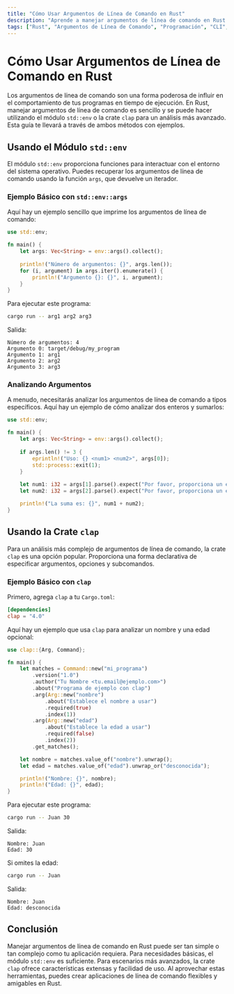 ```yaml
---
title: "Cómo Usar Argumentos de Línea de Comando en Rust"
description: "Aprende a manejar argumentos de línea de comando en Rust usando std::env y la crate clap, con ejemplos prácticos."
tags: ["Rust", "Argumentos de Línea de Comando", "Programación", "CLI", "Rust CLI", "Terminal"]
---
```


# Cómo Usar Argumentos de Línea de Comando en Rust

Los argumentos de línea de comando son una forma poderosa de influir en el comportamiento de tus programas en tiempo de ejecución. En Rust, manejar argumentos de línea de comando es sencillo y se puede hacer utilizando el módulo `std::env` o la crate `clap` para un análisis más avanzado. Esta guía te llevará a través de ambos métodos con ejemplos.

## Usando el Módulo `std::env`

El módulo `std::env` proporciona funciones para interactuar con el entorno del sistema operativo. Puedes recuperar los argumentos de línea de comando usando la función `args`, que devuelve un iterador.

### Ejemplo Básico con `std::env::args`

Aquí hay un ejemplo sencillo que imprime los argumentos de línea de comando:

```rust
use std::env;

fn main() {
    let args: Vec<String> = env::args().collect();
    
    println!("Número de argumentos: {}", args.len());
    for (i, argument) in args.iter().enumerate() {
        println!("Argumento {}: {}", i, argument);
    }
}
```

Para ejecutar este programa:

```sh
cargo run -- arg1 arg2 arg3
```

Salida:

```
Número de argumentos: 4
Argumento 0: target/debug/my_program
Argumento 1: arg1
Argumento 2: arg2
Argumento 3: arg3
```

### Analizando Argumentos

A menudo, necesitarás analizar los argumentos de línea de comando a tipos específicos. Aquí hay un ejemplo de cómo analizar dos enteros y sumarlos:

```rust
use std::env;

fn main() {
    let args: Vec<String> = env::args().collect();
    
    if args.len() != 3 {
        eprintln!("Uso: {} <num1> <num2>", args[0]);
        std::process::exit(1);
    }
    
    let num1: i32 = args[1].parse().expect("Por favor, proporciona un entero válido");
    let num2: i32 = args[2].parse().expect("Por favor, proporciona un entero válido");

    println!("La suma es: {}", num1 + num2);
}
```

## Usando la Crate `clap`

Para un análisis más complejo de argumentos de línea de comando, la crate `clap` es una opción popular. Proporciona una forma declarativa de especificar argumentos, opciones y subcomandos.

### Ejemplo Básico con `clap`

Primero, agrega `clap` a tu `Cargo.toml`:

```toml
[dependencies]
clap = "4.0"
```

Aquí hay un ejemplo que usa `clap` para analizar un nombre y una edad opcional:

```rust
use clap::{Arg, Command};

fn main() {
    let matches = Command::new("mi_programa")
        .version("1.0")
        .author("Tu Nombre <tu.email@ejemplo.com>")
        .about("Programa de ejemplo con clap")
        .arg(Arg::new("nombre")
            .about("Establece el nombre a usar")
            .required(true)
            .index(1))
        .arg(Arg::new("edad")
            .about("Establece la edad a usar")
            .required(false)
            .index(2))
        .get_matches();

    let nombre = matches.value_of("nombre").unwrap();
    let edad = matches.value_of("edad").unwrap_or("desconocida");

    println!("Nombre: {}", nombre);
    println!("Edad: {}", edad);
}
```

Para ejecutar este programa:

```sh
cargo run -- Juan 30
```

Salida:

```
Nombre: Juan
Edad: 30
```

Si omites la edad:

```sh
cargo run -- Juan
```

Salida:

```
Nombre: Juan
Edad: desconocida
```

## Conclusión

Manejar argumentos de línea de comando en Rust puede ser tan simple o tan complejo como tu aplicación requiera. Para necesidades básicas, el módulo `std::env` es suficiente. Para escenarios más avanzados, la crate `clap` ofrece características extensas y facilidad de uso. Al aprovechar estas herramientas, puedes crear aplicaciones de línea de comando flexibles y amigables en Rust.